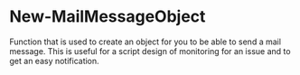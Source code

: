 # New-MailMessageObject
Function that is used to create an object for you to be able to send a mail message. This is useful for a script design of monitoring for an issue and to get an easy notification. 